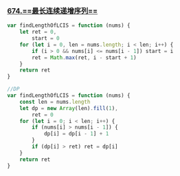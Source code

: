 ### [674.==最长连续递增序列==](https://leetcode.cn/problems/longest-continuous-increasing-subsequence)

```javascript
var findLengthOfLCIS = function (nums) {
	let ret = 0,
		start = 0
	for (let i = 0, len = nums.length; i < len; i++) {
		if (i > 0 && nums[i] <= nums[i - 1]) start = i
		ret = Math.max(ret, i - start + 1)
	}
	return ret
}

//DP
var findLengthOfLCIS = function (nums) {
	const len = nums.length
	let dp = new Array(len).fill(1),
		ret = 0
	for (let i = 0; i < len; i++) {
		if (nums[i] > nums[i - 1]) {
			dp[i] = dp[i - 1] + 1
		}
		if (dp[i] > ret) ret = dp[i]
	}
	return ret
}
```
